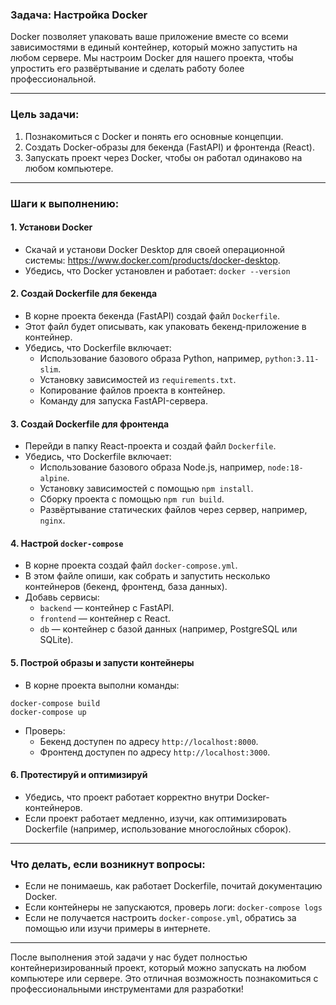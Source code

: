 ### Задача: Настройка Docker

Docker позволяет упаковать ваше приложение вместе со всеми зависимостями в единый контейнер, который можно запустить на любом сервере. Мы настроим Docker для нашего проекта, чтобы упростить его развёртывание и сделать работу более профессиональной.

---

### Цель задачи:

1. Познакомиться с Docker и понять его основные концепции.
2. Создать Docker-образы для бекенда (FastAPI) и фронтенда (React).
3. Запускать проект через Docker, чтобы он работал одинаково на любом компьютере.

---

### Шаги к выполнению:

#### 1. Установи Docker

- Скачай и установи Docker Desktop для своей операционной системы: https://www.docker.com/products/docker-desktop.
- Убедись, что Docker установлен и работает: `docker --version`
#### 2. Создай Dockerfile для бекенда

- В корне проекта бекенда (FastAPI) создай файл `Dockerfile`.
- Этот файл будет описывать, как упаковать бекенд-приложение в контейнер.
- Убедись, что Dockerfile включает:
    - Использование базового образа Python, например, `python:3.11-slim`.
    - Установку зависимостей из `requirements.txt`.
    - Копирование файлов проекта в контейнер.
    - Команду для запуска FastAPI-сервера.

#### 3. Создай Dockerfile для фронтенда

- Перейди в папку React-проекта и создай файл `Dockerfile`.
- Убедись, что Dockerfile включает:
    - Использование базового образа Node.js, например, `node:18-alpine`.
    - Установку зависимостей с помощью `npm install`.
    - Сборку проекта с помощью `npm run build`.
    - Развёртывание статических файлов через сервер, например, `nginx`.

#### 4. Настрой `docker-compose`

- В корне проекта создай файл `docker-compose.yml`.
- В этом файле опиши, как собрать и запустить несколько контейнеров (бекенд, фронтенд, база данных).
- Добавь сервисы:
    - `backend` — контейнер с FastAPI.
    - `frontend` — контейнер с React.
    - `db` — контейнер с базой данных (например, PostgreSQL или SQLite).

#### 5. Построй образы и запусти контейнеры

- В корне проекта выполни команды:
```
docker-compose build
docker-compose up
```
- Проверь:
    - Бекенд доступен по адресу `http://localhost:8000`.
    - Фронтенд доступен по адресу `http://localhost:3000`.

#### 6. Протестируй и оптимизируй

- Убедись, что проект работает корректно внутри Docker-контейнеров.
- Если проект работает медленно, изучи, как оптимизировать Dockerfile (например, использование многослойных сборок).

---

### Что делать, если возникнут вопросы:

- Если не понимаешь, как работает Dockerfile, почитай документацию Docker.
- Если контейнеры не запускаются, проверь логи: `docker-compose logs`
- Если не получается настроить `docker-compose.yml`, обратись за помощью или изучи примеры в интернете.

---

После выполнения этой задачи у нас будет полностью контейнеризированный проект, который можно запускать на любом компьютере или сервере. Это отличная возможность познакомиться с профессиональными инструментами для разработки!